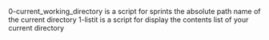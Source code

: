 0-current_working_directory is a script for sprints the absolute path name of the current directory
1-listit is a script for display the contents list of your current directory